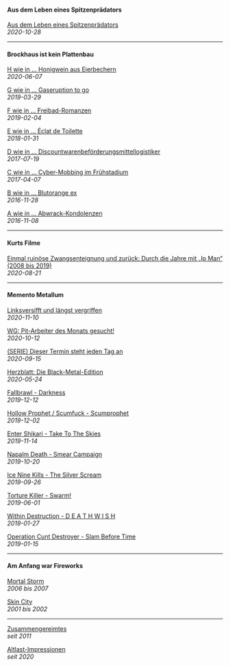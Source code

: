 #### Aus dem Leben eines Spitzenprädators

[Aus dem Leben eines Spitzenprädators](adeles.md)<br>
_2020-10-28_

<hr>

#### Brockhaus ist kein Plattenbau

[H wie in ... Honigwein aus Eierbechern](broplau-howabern.md)<br>
_2020-06-07_

[G wie in ... Gaseruption to go](broplau-garutogo.md)<br>
_2019-03-29_

[F wie in ... Freibad-Romanzen](broplau-frebaron.md)<br>
_2019-02-04_

[E wie in ... Éclat de Toilette](broplau-edelette.md)<br>
_2018-01-31_

[D wie in ... Discountwarenbeförderungsmittellogistiker](broplau-discologi.md)<br>
_2017-07-19_

[C wie in ... Cyber-Mobbing im Frühstadium](broplau-cybobing.md)<br>
_2017-04-07_

[B wie in ... Blutorange ex](broplau-blutorex.md)<br>
_2016-11-28_

[A wie in ... Abwrack-Kondolenzen](broplau-abolenz.md)<br>
_2016-11-08_

<hr>

#### Kurts Filme

[Einmal ruinöse Zwangsenteignung und zurück: Durch die Jahre mit „Ip Man“ (2008 bis 2019)](kurfil-eruzwan.md)<br>
_2020-08-21_

<hr>

#### Memento Metallum

[Linksversifft und längst vergriffen](memmet-liveren.md)<br>
_2020-11-10_

[WG: Pit-Arbeiter des Monats gesucht!](memmet-piamiage.md)<br>
_2020-10-12_

[(SERIE) Dieser Termin steht jeden Tag an](memmet-sertetan.md)<br>
_2020-09-15_

[Herzblatt: Die Black-Metal-Edition](memmet-heblabla.md)<br>
_2020-05-24_

[Fallbrawl - Darkness](memmet-fabress.md)<br>
_2019-12-12_

[Hollow Prophet / Scumfuck - Scumprophet](memmet-hofupret.md)<br>
_2019-12-02_

[Enter Shikari - Take To The Skies](memmet-enartokies.md)<br>
_2019-11-14_

[Napalm Death - Smear Campaign](memmet-nademarn.md)<br>
_2019-10-20_

[Ice Nine Kills - The Silver Scream](memmet-inikiver.md)<br>
_2019-09-26_

[Torture Killer - Swarm!](memmet-torkiwa.md)<br>
_2019-06-01_

[Within Destruction - D E A T H W I S H](memmet-widewis.md)<br>
_2019-01-27_

[Operation Cunt Destroyer - Slam Before Time](memmet-opuslat.md)<br>
_2019-01-15_

<hr>

#### Am Anfang war Fireworks

[Mortal Storm](afafiwo-morstorm.md)<br>
_2006 bis 2007_

[Skin City](afafiwo-skinity.md)<br>
_2001 bis 2002_

<hr>

[Zusammengereimtes](zusates.md)<br>
_seit 2011_

[Altlast-Impressionen](alapron.md)<br>
_seit 2020_

